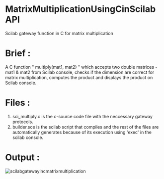 # MatrixMultiplicationUsingCinScilabAPI
Scilab gateway function in C for matrix multiplication 

# Brief :
A C function " multiply(mat1, mat2) " which accepts two double matrices - mat1 & mat2 from Scilab console, checks if the dimension are correct for matrix multiplication, computes the product and displays the product on Scilab console.

# Files :
1. sci_multiply.c is the c-source code file with the neccessary gateway protocols.
2. builder.sce is the scilab script that compiles and the rest of the files are automatically generates because of its execution using 'exec' in the scilab console.

# Output :
![scilabgatewayincmatrixmultiplication](https://cloud.githubusercontent.com/assets/12222863/26263523/ce081110-3cf6-11e7-98ea-45e5599f11ec.png)
